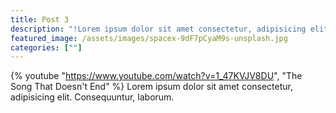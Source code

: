 ```yaml
---
title: Post 3
description: "!Lorem ipsum dolor sit amet consectetur, adipisicing elit. Consequuntur, laborum."
featured_image: /assets/images/spacex-9dF7pCyaM9s-unsplash.jpg
categories: [""]
---
```


<!-- With title -->

{% youtube "https://www.youtube.com/watch?v=1_47KVJV8DU", "The Song That Doesn't End" %}
Lorem ipsum dolor sit amet consectetur, adipisicing elit. Consequuntur, laborum.
